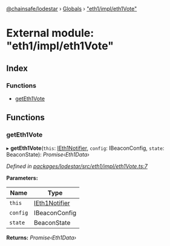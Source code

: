 [@chainsafe/lodestar](../README.md) › [Globals](../globals.md) › ["eth1/impl/eth1Vote"](_eth1_impl_eth1vote_.md)

# External module: "eth1/impl/eth1Vote"

## Index

### Functions

* [getEth1Vote](_eth1_impl_eth1vote_.md#geteth1vote)

## Functions

###  getEth1Vote

▸ **getEth1Vote**(`this`: [IEth1Notifier](../interfaces/_eth1_interface_.ieth1notifier.md), `config`: IBeaconConfig, `state`: BeaconState): *Promise‹Eth1Data›*

*Defined in [packages/lodestar/src/eth1/impl/eth1Vote.ts:7](https://github.com/ChainSafe/lodestar/blob/393d800/packages/lodestar/src/eth1/impl/eth1Vote.ts#L7)*

**Parameters:**

Name | Type |
------ | ------ |
`this` | [IEth1Notifier](../interfaces/_eth1_interface_.ieth1notifier.md) |
`config` | IBeaconConfig |
`state` | BeaconState |

**Returns:** *Promise‹Eth1Data›*
